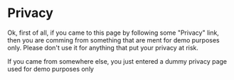 # Privacy

Ok, first of all, if you came to this page by following some "Privacy" link, 
then you are comming from something that are ment for demo purposes only. Please 
don't use it for anything that put your privacy at risk.

If you came from somewhere else, you just entered a dummy privacy page used
for demo purposes only
